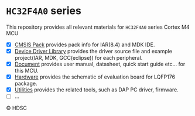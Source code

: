 # `HC32F4A0` series
This repository provides all relevant materials for `HC32F4A0` series Cortex M4 MCU

- [x] [CMSIS Pack](/CMSISPack/) provides pack info for IAR(8.4) and MDK IDE.
- [x] [Device Driver Library](/DeviceDriverLibrary/)
 provides the driver source file and example project(IAR, MDK, GCC(eclipse)) for each peripheral.
- [x] [Document](/Document/) provides user manual, datasheet, quick start guide etc... for this MCU.
- [x] [Hardware](/Hardware/) provides the schematic of evaluation board for LQFP176 package.
- [x] [Utilities](/Utilities/) provides the related tools, such as DAP PC driver, firmware.
- [ ] ...

&copy; HDSC
